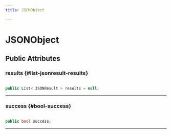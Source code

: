 ```yaml
---
title: JSONObject

---
```


# JSONObject










## Public Attributes

### results {#list-jsonresult-results}

```csharp

public List< JSONResult > results = null;

```






-----------

### success {#bool-success}

```csharp

public bool success;

```






-----------

